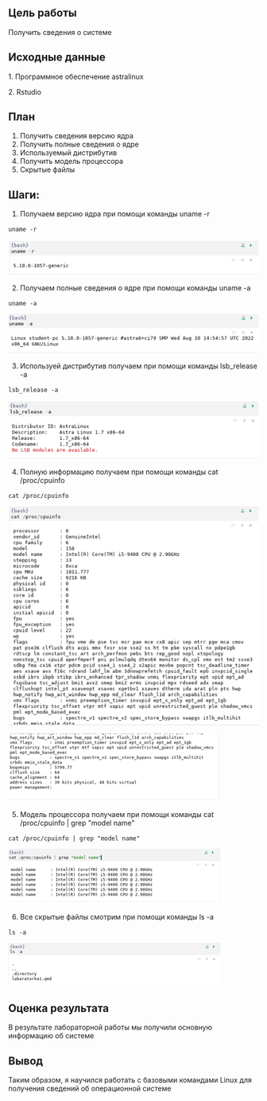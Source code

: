 
## Цель работы

Получить сведения о системе

## Исходные данные

1\. Программное обеспечение astralinux

2\. Rstudio

## План

1.  Получить сведения версию ядра
2.  Получить полные сведения о ядре
3.  Используемый дистрибутив
4.  Получить модель процессора
5.  Скрытые файлы

## Шаги:

1.  Получаем версию ядра при помощи команды uname -r

```{bash}
uname -r
```

![alt text](https://github.com/AndrewKom/auth_5sem/blob/main/lab1/Work1.png)

2.  Получаем полные сведения о ядре при помощи команды uname -a

```{bash}
uname -a
```

![alt text](https://github.com/AndrewKom/auth_5sem/blob/main/lab1/work2.png)

3.  Используей дистрибутив получаем при помощи команды lsb_release -a

```{bash}
lsb_release -a
```

![alt text](https://github.com/AndrewKom/auth_5sem/blob/main/lab1/work3.png)

4.  Полную информацию получаем при помощи команды cat /proc/cpuinfo

```{bash}
cat /proc/cpuinfo 
```

![alt text](https://github.com/AndrewKom/auth_5sem/blob/main/lab1/work4.png)

![alt text](https://github.com/AndrewKom/auth_5sem/blob/main/lab1/work4.1.png)

5.  Модель процессора получаем при помощи команды cat /proc/cpuinfo \| grep "model name"

```{bash}
cat /proc/cpuinfo | grep "model name"
```

![alt text](https://github.com/AndrewKom/auth_5sem/blob/main/lab1/work5.png)

6.  Все скрытые файлы смотрим при помощи команды ls -a

```{bash}
ls -a
```

![alt text](https://github.com/AndrewKom/auth_5sem/blob/main/lab1/work6.png)

## Оценка результата
В результате лабораторной работы мы получили основную информацию об системе

## Вывод
Таким образом, я научился работать с базовыми командами Linux для получения сведений об операционной системе
